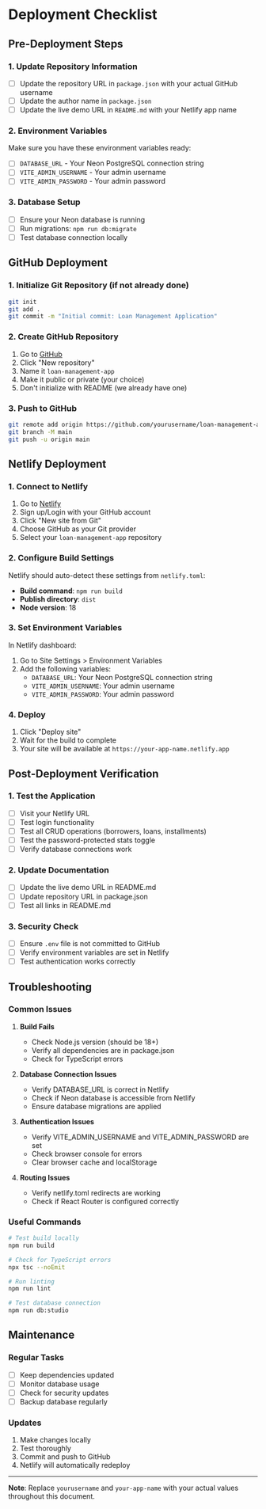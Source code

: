 # Deployment Checklist

## Pre-Deployment Steps

### 1. Update Repository Information
- [ ] Update the repository URL in `package.json` with your actual GitHub username
- [ ] Update the author name in `package.json`
- [ ] Update the live demo URL in `README.md` with your Netlify app name

### 2. Environment Variables
Make sure you have these environment variables ready:
- [ ] `DATABASE_URL` - Your Neon PostgreSQL connection string
- [ ] `VITE_ADMIN_USERNAME` - Your admin username
- [ ] `VITE_ADMIN_PASSWORD` - Your admin password

### 3. Database Setup
- [ ] Ensure your Neon database is running
- [ ] Run migrations: `npm run db:migrate`
- [ ] Test database connection locally

## GitHub Deployment

### 1. Initialize Git Repository (if not already done)
```bash
git init
git add .
git commit -m "Initial commit: Loan Management Application"
```

### 2. Create GitHub Repository
1. Go to [GitHub](https://github.com)
2. Click "New repository"
3. Name it `loan-management-app`
4. Make it public or private (your choice)
5. Don't initialize with README (we already have one)

### 3. Push to GitHub
```bash
git remote add origin https://github.com/yourusername/loan-management-app.git
git branch -M main
git push -u origin main
```

## Netlify Deployment

### 1. Connect to Netlify
1. Go to [Netlify](https://netlify.com)
2. Sign up/Login with your GitHub account
3. Click "New site from Git"
4. Choose GitHub as your Git provider
5. Select your `loan-management-app` repository

### 2. Configure Build Settings
Netlify should auto-detect these settings from `netlify.toml`:
- **Build command**: `npm run build`
- **Publish directory**: `dist`
- **Node version**: 18

### 3. Set Environment Variables
In Netlify dashboard:
1. Go to Site Settings > Environment Variables
2. Add the following variables:
   - `DATABASE_URL`: Your Neon PostgreSQL connection string
   - `VITE_ADMIN_USERNAME`: Your admin username
   - `VITE_ADMIN_PASSWORD`: Your admin password

### 4. Deploy
1. Click "Deploy site"
2. Wait for the build to complete
3. Your site will be available at `https://your-app-name.netlify.app`

## Post-Deployment Verification

### 1. Test the Application
- [ ] Visit your Netlify URL
- [ ] Test login functionality
- [ ] Test all CRUD operations (borrowers, loans, installments)
- [ ] Test the password-protected stats toggle
- [ ] Verify database connections work

### 2. Update Documentation
- [ ] Update the live demo URL in README.md
- [ ] Update repository URL in package.json
- [ ] Test all links in README.md

### 3. Security Check
- [ ] Ensure `.env` file is not committed to GitHub
- [ ] Verify environment variables are set in Netlify
- [ ] Test authentication works correctly

## Troubleshooting

### Common Issues

1. **Build Fails**
   - Check Node.js version (should be 18+)
   - Verify all dependencies are in package.json
   - Check for TypeScript errors

2. **Database Connection Issues**
   - Verify DATABASE_URL is correct in Netlify
   - Check if Neon database is accessible from Netlify
   - Ensure database migrations are applied

3. **Authentication Issues**
   - Verify VITE_ADMIN_USERNAME and VITE_ADMIN_PASSWORD are set
   - Check browser console for errors
   - Clear browser cache and localStorage

4. **Routing Issues**
   - Verify netlify.toml redirects are working
   - Check if React Router is configured correctly

### Useful Commands
```bash
# Test build locally
npm run build

# Check for TypeScript errors
npx tsc --noEmit

# Run linting
npm run lint

# Test database connection
npm run db:studio
```

## Maintenance

### Regular Tasks
- [ ] Keep dependencies updated
- [ ] Monitor database usage
- [ ] Check for security updates
- [ ] Backup database regularly

### Updates
1. Make changes locally
2. Test thoroughly
3. Commit and push to GitHub
4. Netlify will automatically redeploy

---

**Note**: Replace `yourusername` and `your-app-name` with your actual values throughout this document. 